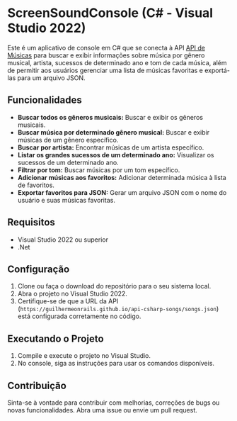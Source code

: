 # ScreenSoundConsole (C# - Visual Studio 2022)

Este é um aplicativo de console em C# que se conecta à API [API de Músicas](https://guilhermeonrails.github.io/api-csharp-songs/songs.json) para buscar e exibir informações sobre música por gênero musical, artista, sucessos de determinado ano e tom de cada música, além de permitir aos usuários gerenciar uma lista de músicas favoritas e exportá-las para um arquivo JSON.

## Funcionalidades

- **Buscar todos os gêneros musicais:** Buscar e exibir os gêneros musicais.
- **Buscar música por determinado gênero musical:** Buscar e exibir músicas de um gênero específico.
- **Buscar por artista:** Encontrar músicas de um artista específico.
- **Listar os grandes sucessos de um determinado ano:** Visualizar os sucessos de um determinado ano.
- **Filtrar por tom:** Buscar músicas por um tom específico.
- **Adicionar músicas aos favoritos:** Adicionar determinada música à lista de favoritos.
- **Exportar favoritos para JSON:** Gerar um arquivo JSON com o nome do usuário e suas músicas favoritas.

## Requisitos

- Visual Studio 2022 ou superior
- .Net

## Configuração

1. Clone ou faça o download do repositório para o seu sistema local.
2. Abra o projeto no Visual Studio 2022.
3. Certifique-se de que a URL da API (`https://guilhermeonrails.github.io/api-csharp-songs/songs.json`) está configurada corretamente no código.

## Executando o Projeto

1. Compile e execute o projeto no Visual Studio.
2. No console, siga as instruções para usar os comandos disponíveis.


## Contribuição

Sinta-se à vontade para contribuir com melhorias, correções de bugs ou novas funcionalidades. Abra uma issue ou envie um pull request.
